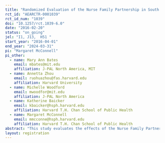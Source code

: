 ```yaml
---
title: "Randomized Evaluation of the Nurse Family Partnership in South Carolina"
rct_id: "AEARCTR-0001039"
rct_id_num: "1039"
doi: "10.1257/rct.1039-6.0"
date: "2016-02-20"
status: "on_going"
jel: "I1, J13,  H51 "
start_year: "2016-04-01"
end_year: "2024-03-31"
pi: "Margaret McConnell"
pi_other:
  - name: Mary Ann Bates
    email: mbates@mit.edu
    affiliation: J-PAL North America, MIT
  - name: Annetta Zhou
    email: ruohuazhou@fas.harvard.edu
    affiliation: Harvard University
  - name: Michelle Woodford
    email: mwoodfor@mit.edu
    affiliation: J-PAL North America
  - name: Katherine Baicker
    email: kbaicker@hsph.harvard.edu
    affiliation: Harvard T.H. Chan School of Public Health
  - name: Margaret McConnell
    email: mmcconne@hsph.harvard.edu
    affiliation: Harvard T.H. Chan School of Public Health
abstract: "This study evaluates the effects of the Nurse Family Partnership (NFP), an established home-visiting program, using a scientifically rigorous individual-level randomized controlled trial. The study will be based in South Carolina, where a Medicaid waiver in combination with a pay-for-success contract will allow expansion of the program to women on Medicaid.  The study plans to enroll 4000 low-income, first time mothers and their children into the intervention group, and another 2000 into the control group. Using data from administrative records, researchers will evaluate the average impact of NFP on pre-term birth, birth spacing, child injury, as well as the long-term health, education, and economic self-sufficiency of the family. From 1978 to 1994, three modest-scale randomized evaluations had suggested that NFP had a positive impact on birth outcomes, maternal and child health, and  other measures of social and economic well-being of mothers and their children.  This study aims to yield new evidence on the effect of NFP in a modern context, applied to a new population, across a broad range of outcomes, and financed by a novel public-private partnership based on accountability for outcomes.  "
layout: registration
---
```



